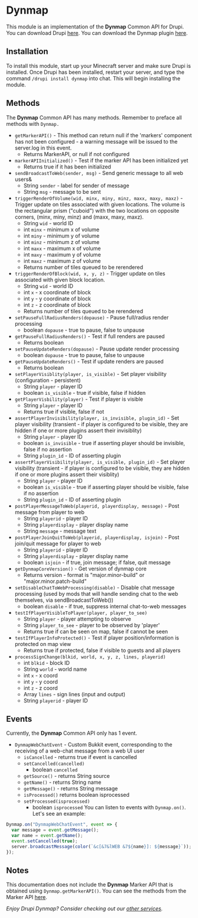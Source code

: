 # Dynmap
This module is an implementation of the **Dynmap** Common API for Drupi.
You can download Drupi [here](https://stacket.net/drupi).
You can download the Dynmap plugin [here](https://github.com/webbukkit/dynmap/releases).

## Installation
To install this module, start up your Minecraft server and make sure Drupi is installed.
Once Drupi has been installed, restart your server, and type the command `/drupi install dynmap` into chat.
This will begin installing the module.

## Methods
The **Dynmap** Common API has many methods.
Remember to preface all methods with `Dynmap.`

+ `getMarkerAPI()` - This method can return null if the 'markers' component has not been configured - a warning message will be issued to the server.log in this event.
  -  Returns MarkerAPI, or null if not configured
+ `markerAPIInitialized()` - Test if the marker API has been initialized yet
  -  Returns true if it has been initialized
+ `sendBroadcastToWeb(sender, msg)` - Send generic message to all web users&
  -  String `sender` - label for sender of message
  -  String `msg` - message to be sent
+ `triggerRenderOfVolume(wid, minx, miny, minz, maxx, maxy, maxz)` - Trigger update on tiles associated with given locations. The volume is the rectangular prism ("cuboid") with the two locations on opposite corners, (minx, miny, minz) and (maxx, maxy, maxz).
  - String `wid` - world ID
  - int `minx` - minimum x of volume
  - int `miny` - minimum y of volume
  - int `minz` - minimum z of volume
  - int `maxx` - maximum x of volume
  - int `maxy` - maximum y of volume
  - int `maxz` - maximum z of volume
  - Returns number of tiles queued to be rerendered
+ `triggerRenderOfBlock(wid, x, y, z)` - Trigger update on tiles associated with given block location.
  - String `wid` - world ID
  - int `x` - x coordinate of block
  - int `y` - y coordinate of block
  - int `z` - z coordinate of block
  - Returns number of tiles queued to be rerendered
+ `setPauseFullRadiusRenders(dopause)` - Pause full/radius render processing
  - boolean `dopause` - true to pause, false to unpause
+ `getPauseFullRadiusRenders()` - Test if full renders are paused
  - Returns boolean
+ `setPauseUpdateRenders(dopause)` - Pause update render processing
  - boolean `dopause` - true to pause, false to unpause
+ `getPauseUpdateRenders()` - Test if update renders are paused
  - Returns boolean
+ `setPlayerVisiblity(player, is_visible)` - Set player visibility (configuration - persistent)
  - String `player` - player ID
  - boolean `is_visible` - true if visible, false if hidden
+ `getPlayerVisbility(player)` - Test if player is visible
  - String `player` - player ID
  - Returns true if visible, false if not
+ `assertPlayerInvisibility(player, is_invisible, plugin_id)` - Set player visibility (transient - if player is configured to be visible, they are hidden if one or more plugins assert their invisiblity)
  - String `player` - player ID
  - boolean `is_invisible` - true if asserting player should be invisible, false if no assertion
  - String `plugin_id` - ID of asserting plugin
+ `assertPlayerVisibility(player, is_visible, plugin_id)` - Set player visibility (transient - if player is configured to be visible, they are hidden if one or more plugins assert their visiblity)
  - String `player` - player ID
  - boolean `is_visible` - true if asserting player should be visible, false if no assertion
  - String `plugin_id` - ID of asserting plugin
+ `postPlayerMessageToWeb(playerid, playerdisplay, message)` - Post message from player to web
  - String `playerid` - player ID
  - String `playerdisplay` - player display name
  - String `message` - message text
+ `postPlayerJoinQuitToWeb(playerid, playerdisplay, isjoin)` - Post join/quit message for player to web
  - String `playerid` - player ID
  - String `playerdisplay` - player display name
  - boolean `isjoin` - if true, join message; if false, quit message
+ `getDynmapCoreVersion()` - Get version of dynmap core
  - Returns version - format is "major.minor-build" or "major.minor.patch-build"
+ `setDisableChatToWebProcessing(disable)` - Disable chat message processing (used by mods that will handle sending chat to the web themselves, via sendBroadcastToWeb())
  - boolean `disable` - if true, suppress internal chat-to-web messages
+ `testIfPlayerVisibleToPlayer(player, player_to_see)`
  - String `player` - player attempting to observe
  - String `player_to_see` - player to be observed by 'player'
  - Returns true if can be seen on map, false if cannot be seen
+ `testIfPlayerInfoProtected()` - Test if player position/information is protected on map view
  - Returns true if protected, false if visible to guests and all players
+ `processSignChange(blkid, world, x, y, z, lines, playerid)`
  - int `blkid` - block ID
  - String `world` - world name
  - int `x` - x coord
  - int `y` - y coord
  - int `z` - z coord
  - Array `lines` - sign lines (input and output)
  - String `playerid` - player ID

## Events
Currently, the **Dynmap** Common API only has 1 event.
+ `DynmapWebChatEvent` - Custom Bukkit event, corresponding to the receiving of a web-chat message from a web UI user
  - `isCancelled` - returns true if event is cancelled
  - `setCancelled(cancelled)`
    - boolean `cancelled`
  - `getSource()` - returns String source
  - `getName()` - returns String name
  - `getMessage()` - returns String message
  - `isProcessed()` returns boolean isprocessed
  - `setProcessed(isprocessed)`
    - boolean `isprocessed`
You can listen to events with `Dynmap.on()`. Let's see an example:
```js
Dynmap.on("DynmapWebChatEvent", event => {
  var message = event.getMessage();
  var name = event.getName();
  event.setCancelled(true);
  server.broadcastMessage(color(`&c[&7&lWEB &7${name}]: ${message}`));
});
```

## Notes
This documentation does not include the **Dynmap** Marker API that is obtained using `Dynmap.getMarkerAPI()`.
You can see the methods from the Marker API [here](https://github.com/webbukkit/dynmap/blob/v3.0/DynmapCoreAPI/src/main/java/org/dynmap/markers/MarkerAPI.java).

*Enjoy Drupi Dynmap? Consider checking out our [other services](https://satellyte.net).*
